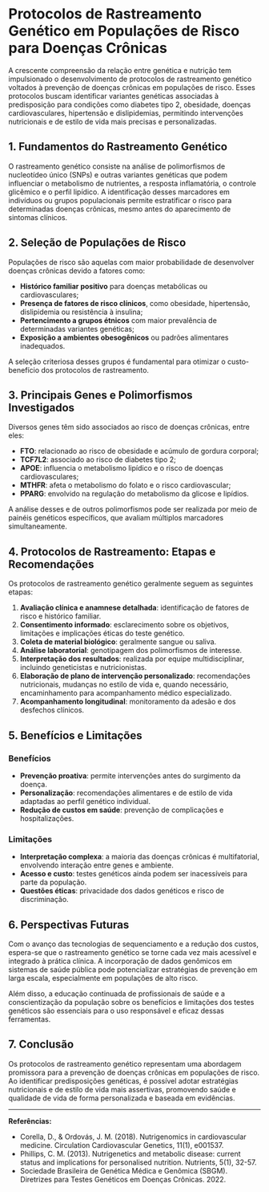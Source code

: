 
# Protocolos de Rastreamento Genético em Populações de Risco para Doenças Crônicas

A crescente compreensão da relação entre genética e nutrição tem impulsionado o desenvolvimento de protocolos de rastreamento genético voltados à prevenção de doenças crônicas em populações de risco. Esses protocolos buscam identificar variantes genéticas associadas à predisposição para condições como diabetes tipo 2, obesidade, doenças cardiovasculares, hipertensão e dislipidemias, permitindo intervenções nutricionais e de estilo de vida mais precisas e personalizadas.

## 1. Fundamentos do Rastreamento Genético

O rastreamento genético consiste na análise de polimorfismos de nucleotídeo único (SNPs) e outras variantes genéticas que podem influenciar o metabolismo de nutrientes, a resposta inflamatória, o controle glicêmico e o perfil lipídico. A identificação desses marcadores em indivíduos ou grupos populacionais permite estratificar o risco para determinadas doenças crônicas, mesmo antes do aparecimento de sintomas clínicos.

## 2. Seleção de Populações de Risco

Populações de risco são aquelas com maior probabilidade de desenvolver doenças crônicas devido a fatores como:

- **Histórico familiar positivo** para doenças metabólicas ou cardiovasculares;
- **Presença de fatores de risco clínicos**, como obesidade, hipertensão, dislipidemia ou resistência à insulina;
- **Pertencimento a grupos étnicos** com maior prevalência de determinadas variantes genéticas;
- **Exposição a ambientes obesogênicos** ou padrões alimentares inadequados.

A seleção criteriosa desses grupos é fundamental para otimizar o custo-benefício dos protocolos de rastreamento.

## 3. Principais Genes e Polimorfismos Investigados

Diversos genes têm sido associados ao risco de doenças crônicas, entre eles:

- **FTO**: relacionado ao risco de obesidade e acúmulo de gordura corporal;
- **TCF7L2**: associado ao risco de diabetes tipo 2;
- **APOE**: influencia o metabolismo lipídico e o risco de doenças cardiovasculares;
- **MTHFR**: afeta o metabolismo do folato e o risco cardiovascular;
- **PPARG**: envolvido na regulação do metabolismo da glicose e lipídios.

A análise desses e de outros polimorfismos pode ser realizada por meio de painéis genéticos específicos, que avaliam múltiplos marcadores simultaneamente.

## 4. Protocolos de Rastreamento: Etapas e Recomendações

Os protocolos de rastreamento genético geralmente seguem as seguintes etapas:

1. **Avaliação clínica e anamnese detalhada**: identificação de fatores de risco e histórico familiar.
2. **Consentimento informado**: esclarecimento sobre os objetivos, limitações e implicações éticas do teste genético.
3. **Coleta de material biológico**: geralmente sangue ou saliva.
4. **Análise laboratorial**: genotipagem dos polimorfismos de interesse.
5. **Interpretação dos resultados**: realizada por equipe multidisciplinar, incluindo geneticistas e nutricionistas.
6. **Elaboração de plano de intervenção personalizado**: recomendações nutricionais, mudanças no estilo de vida e, quando necessário, encaminhamento para acompanhamento médico especializado.
7. **Acompanhamento longitudinal**: monitoramento da adesão e dos desfechos clínicos.

## 5. Benefícios e Limitações

### Benefícios

- **Prevenção proativa**: permite intervenções antes do surgimento da doença.
- **Personalização**: recomendações alimentares e de estilo de vida adaptadas ao perfil genético individual.
- **Redução de custos em saúde**: prevenção de complicações e hospitalizações.

### Limitações

- **Interpretação complexa**: a maioria das doenças crônicas é multifatorial, envolvendo interação entre genes e ambiente.
- **Acesso e custo**: testes genéticos ainda podem ser inacessíveis para parte da população.
- **Questões éticas**: privacidade dos dados genéticos e risco de discriminação.

## 6. Perspectivas Futuras

Com o avanço das tecnologias de sequenciamento e a redução dos custos, espera-se que o rastreamento genético se torne cada vez mais acessível e integrado à prática clínica. A incorporação de dados genômicos em sistemas de saúde pública pode potencializar estratégias de prevenção em larga escala, especialmente em populações de alto risco.

Além disso, a educação continuada de profissionais de saúde e a conscientização da população sobre os benefícios e limitações dos testes genéticos são essenciais para o uso responsável e eficaz dessas ferramentas.

## 7. Conclusão

Os protocolos de rastreamento genético representam uma abordagem promissora para a prevenção de doenças crônicas em populações de risco. Ao identificar predisposições genéticas, é possível adotar estratégias nutricionais e de estilo de vida mais assertivas, promovendo saúde e qualidade de vida de forma personalizada e baseada em evidências.

---

**Referências:**

- Corella, D., & Ordovás, J. M. (2018). Nutrigenomics in cardiovascular medicine. Circulation Cardiovascular Genetics, 11(1), e001537.
- Phillips, C. M. (2013). Nutrigenetics and metabolic disease: current status and implications for personalised nutrition. Nutrients, 5(1), 32-57.
- Sociedade Brasileira de Genética Médica e Genômica (SBGM). Diretrizes para Testes Genéticos em Doenças Crônicas. 2022.
```
